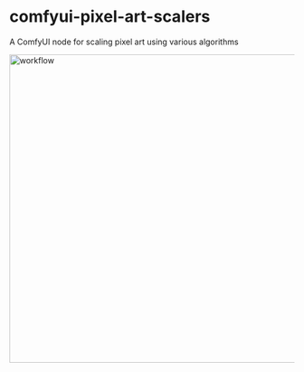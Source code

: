 # comfyui-pixel-art-scalers
A ComfyUI node for scaling pixel art using various algorithms

<img width="1108" height="545" alt="workflow" src="https://github.com/user-attachments/assets/2ea7aa7b-6267-4a51-ae47-b50b1ae6fa4d" />
